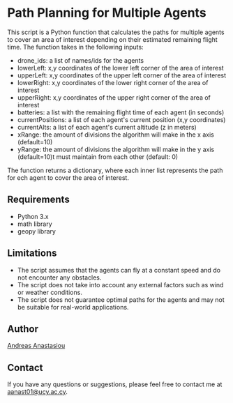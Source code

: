 # Path Planning for Multiple Agents
This script is a Python function that calculates the paths for multiple agents to cover an area of interest depending on their estimated remaining flight time. The function takes in the following inputs:

- drone_ids: a list of names/ids for the agents
- lowerLeft: x,y coordinates of the lower left corner of the area of interest
- upperLeft: x,y coordinates of the upper left corner of the area of interest
- lowerRight: x,y coordinates of the lower right corner of the area of interest
- upperRight: x,y coordinates of the upper right corner of the area of interest
- batteries: a list with the remaining flight time of each agent (in seconds)
- currentPositions: a list of each agent's current position (x,y coordinates)
- currentAlts: a list of each agent's current altitude (z in meters)
- xRange: the amount of divisions the algorithm will make in the x axis (default=10)
- yRange: the amount of divisions the algorithm will make in the y axis (default=10)t must maintain from each other (default: 0)

The function returns a dictionary, where each inner list represents the path for ech agent to cover the area of interest.

## Requirements
- Python 3.x
- math library
- geopy library

## Limitations
- The script assumes that the agents can fly at a constant speed and do not encounter any obstacles.
- The script does not take into account any external factors such as wind or weather conditions.
- The script does not guarantee optimal paths for the agents and may not be suitable for real-world applications.

## Author
[Andreas Anastasiou](https://github.com/aanast01)

## Contact
If you have any questions or suggestions, please feel free to contact me at aanast01@ucy.ac.cy.

